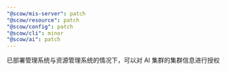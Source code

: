 ```yaml
---
"@scow/mis-server": patch
"@scow/resource": patch
"@scow/config": patch
"@scow/cli": minor
"@scow/ai": patch
---
```


已部署管理系统与资源管理系统的情况下，可以对 AI 集群的集群信息进行授权
